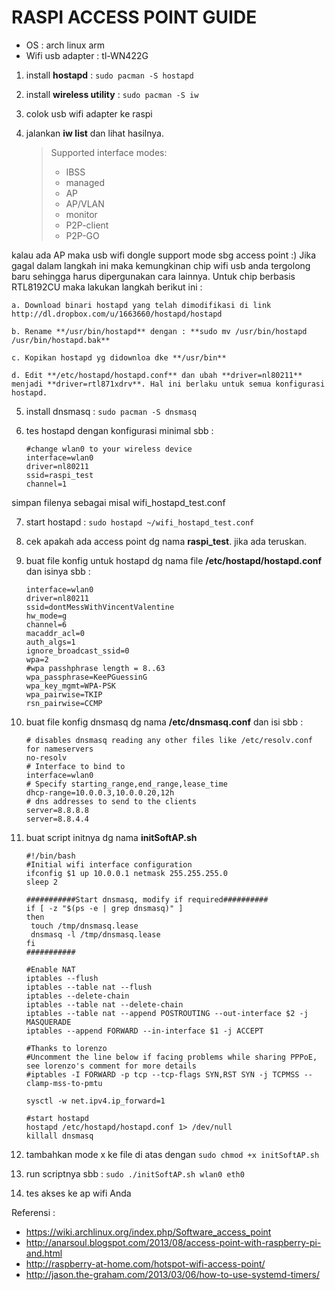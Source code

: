 # RASPI ACCESS POINT GUIDE

 - OS			: arch linux arm
 - Wifi usb adapter 	: tl-WN422G

1. install **hostapd** 			: `sudo pacman -S hostapd`
2. install **wireless utility** 	: `sudo pacman -S iw`
3. colok usb wifi adapter ke raspi
4. jalankan **iw list** dan lihat hasilnya.
	
	> Supported interface modes:
	> * IBSS
	> * managed
	> * AP			
	> * AP/VLAN
	> * monitor
	> * P2P-client
	> * P2P-GO

 kalau ada AP maka usb wifi dongle support mode sbg access point :)
 Jika gagal dalam langkah ini maka kemungkinan chip wifi usb anda tergolong baru sehingga harus dipergunakan cara   lainnya. Untuk chip berbasis RTL8192CU maka lakukan langkah berikut ini :

	a. Download binari hostapd yang telah dimodifikasi di link http://dl.dropbox.com/u/1663660/hostapd/hostapd

	b. Rename **/usr/bin/hostapd** dengan : **sudo mv /usr/bin/hostapd /usr/bin/hostapd.bak**

	c. Kopikan hostapd yg didownloa dke **/usr/bin**

	d. Edit **/etc/hostapd/hostapd.conf** dan ubah **driver=nl80211** menjadi **driver=rtl871xdrv**. Hal ini berlaku untuk semua konfigurasi hostapd.

5. install dnsmasq	: ```sudo pacman -S dnsmasq```
6. tes hostapd dengan konfigurasi minimal sbb :

	```
	#change wlan0 to your wireless device
	interface=wlan0
	driver=nl80211
	ssid=raspi_test
	channel=1
	```

 simpan filenya sebagai misal wifi_hostapd_test.conf

7. start hostapd : ```sudo hostapd ~/wifi_hostapd_test.conf```

8. cek apakah ada access point dg nama **raspi_test**. jika ada teruskan.
9. buat file konfig untuk hostapd dg nama file **/etc/hostapd/hostapd.conf** dan isinya sbb :

	```
	interface=wlan0
	driver=nl80211
	ssid=dontMessWithVincentValentine
	hw_mode=g
	channel=6
	macaddr_acl=0
	auth_algs=1
	ignore_broadcast_ssid=0
	wpa=2
	#wpa passhphrase length = 8..63
	wpa_passphrase=KeePGuessinG
	wpa_key_mgmt=WPA-PSK
	wpa_pairwise=TKIP
	rsn_pairwise=CCMP
	```

10. buat file konfig dnsmasq dg nama **/etc/dnsmasq.conf** dan isi sbb :

	```
	# disables dnsmasq reading any other files like /etc/resolv.conf for nameservers
	no-resolv
	# Interface to bind to
	interface=wlan0
	# Specify starting_range,end_range,lease_time
	dhcp-range=10.0.0.3,10.0.0.20,12h
	# dns addresses to send to the clients
	server=8.8.8.8
	server=8.8.4.4
	```

11. buat script initnya dg nama **initSoftAP.sh**

	```
	#!/bin/bash
	#Initial wifi interface configuration
	ifconfig $1 up 10.0.0.1 netmask 255.255.255.0
	sleep 2
	 
	###########Start dnsmasq, modify if required##########
	if [ -z "$(ps -e | grep dnsmasq)" ]
	then
	 touch /tmp/dnsmasq.lease
	 dnsmasq -l /tmp/dnsmasq.lease
	fi
	###########
	 
	#Enable NAT
	iptables --flush
	iptables --table nat --flush
	iptables --delete-chain
	iptables --table nat --delete-chain
	iptables --table nat --append POSTROUTING --out-interface $2 -j MASQUERADE
	iptables --append FORWARD --in-interface $1 -j ACCEPT
	 
	#Thanks to lorenzo
	#Uncomment the line below if facing problems while sharing PPPoE, see lorenzo's comment for more details
	#iptables -I FORWARD -p tcp --tcp-flags SYN,RST SYN -j TCPMSS --clamp-mss-to-pmtu
	 
	sysctl -w net.ipv4.ip_forward=1
	 
	#start hostapd
	hostapd /etc/hostapd/hostapd.conf 1> /dev/null
	killall dnsmasq
	```

12. tambahkan mode x ke file di atas dengan ```sudo chmod +x initSoftAP.sh```
13. run scriptnya sbb : ```sudo ./initSoftAP.sh wlan0 eth0```
14. tes akses ke ap wifi Anda

Referensi :
 - https://wiki.archlinux.org/index.php/Software_access_point
 - http://anarsoul.blogspot.com/2013/08/access-point-with-raspberry-pi-and.html
 - http://raspberry-at-home.com/hotspot-wifi-access-point/
 - http://jason.the-graham.com/2013/03/06/how-to-use-systemd-timers/
